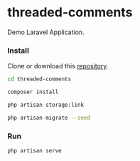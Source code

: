 # threaded-comments 

Demo Laravel Application.

### Install

Clone or download this [repository](https://github.com/zares/threaded-comments).

```bash
cd threaded-comments
```
```bash
composer install
```
```bash
php artisan storage:link
```
```bash
php artisan migrate --seed
```
### Run

```bash
php artisan serve
```


